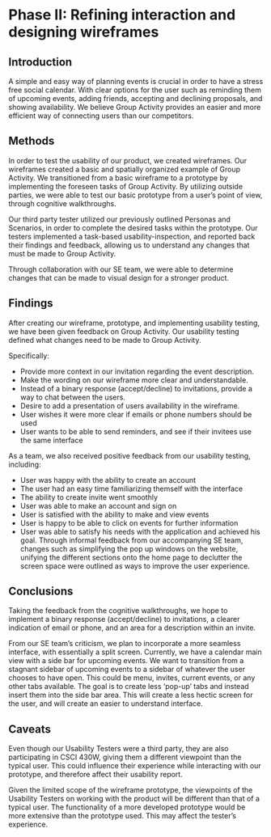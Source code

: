 # Phase II: Refining interaction and designing wireframes

## Introduction

A simple and easy way of planning events is crucial in order to have a stress free social calendar.  With clear options for the user such as reminding them of upcoming events, adding friends, accepting and declining proposals, and showing availability. We believe Group Activity provides an easier and more efficient way of connecting users than our competitors.

## Methods

In order to test the usability of our product, we created wireframes. Our wireframes created a basic and spatially organized example of Group Activity. We transitioned from a basic wireframe to a prototype by implementing the foreseen tasks of Group Activity.  By utilizing outside parties, we were able to test our basic prototype from a user’s point of view, through cognitive walkthroughs. 

Our third party tester utilized our previously outlined Personas and Scenarios, in order to complete the desired tasks within the prototype. Our testers implemented a task-based usability-inspection, and reported back their findings and feedback, allowing us to understand any changes that must be made to Group Activity. 

Through collaboration with our SE team, we were able to determine changes that can be made to visual design for a stronger product. 


## Findings

After creating our wireframe, prototype, and implementing usability testing, we have been given feedback on Group Activity. Our usability testing defined what changes need to be made to Group Activity. 

Specifically: 
* Provide more context in our invitation regarding the event description.
* Make the wording on our wireframe more clear and understandable.
* Instead of a binary response (accept/decline) to invitations, provide a way to chat between the users.
* Desire to add a presentation of users availability in the wireframe.
* User wishes it were more clear if emails or phone numbers should be used
* User wants to be able to send reminders, and see if their invitees use the same interface

As a team, we also received positive feedback from our usability testing, including: 
* User was happy with the ability to create an account 
* The user had an easy time familiarizing themself with the interface 
* The ability to create invite went smoothly 
* User was able to make an account and sign on
* User is satisfied with the ability to make and view events
* User is happy to be able to click on events for further information
* User was able to satisfy his needs with the application and achieved his goal.
Through informal feedback from our accompanying SE team, changes such as simplifying the pop up windows on the website, unifying the different sections onto the home page to declutter the screen space were outlined as ways to improve the user experience.


## Conclusions

Taking the feedback from the cognitive walkthroughs, we hope to implement a binary response (accept/decline) to invitations, a clearer indication of email or phone, and an area for a description within an invite. 

From our SE team’s criticism, we plan to incorporate a more seamless interface, with essentially a split screen. Currently, we have a calendar main view with a side bar for upcoming events. We want to transition from a stagnant sidebar of upcoming events to a sidebar of whatever the user chooses to have open. This could be menu, invites, current events, or any other tabs available. The goal is to create less ‘pop-up’ tabs and instead insert them into the side bar area. This will create a less hectic screen for the user, and will create an easier to understand interface. 


## Caveats

Even though our Usability Testers were a third party, they are also participating in CSCI 430W, giving them a different viewpoint than the typical user. This could influence their experience while interacting with our prototype, and therefore affect their usability report. 

Given the limited scope of the wireframe prototype, the viewpoints of the Usability Testers on working with the product will be different than that of a typical user. The functionality of a more developed prototype would be more extensive than the prototype used. This may affect the tester’s experience.

